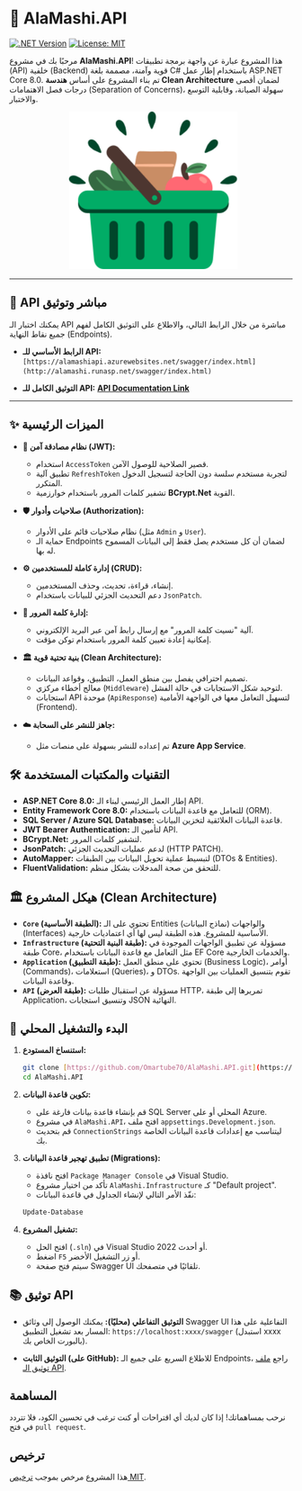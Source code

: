 # 🔱 AlaMashi.API



[![.NET Version](https://img.shields.io/badge/.NET-8.0-blueviolet?style=for-the-badge&logo=.net)](https://dotnet.microsoft.com/en-us/download/dotnet/8.0)
[![License: MIT](https://img.shields.io/badge/License-MIT-yellow.svg?style=for-the-badge)](https://github.com/Omartube70/AlaMashi.API/blob/master/LICENSE)


مرحبًا بك في مشروع **AlaMashi.API**! هذا المشروع عبارة عن واجهة برمجة تطبيقات (API) خلفية (Backend) قوية وآمنة، مصممة بلغة C# باستخدام إطار عمل ASP.NET Core 8.0. تم بناء المشروع على أساس **هندسة Clean Architecture** لضمان أقصى درجات فصل الاهتمامات (Separation of Concerns)، سهولة الصيانة، وقابلية التوسع والاختبار.



<div align="center">
  <img src="https://raw.githubusercontent.com/Omartube70/AlaMashi.API/master/AlaMashi.API/.assets/logo.png" alt="AlaMashi API Logo" width="300" />
</div>



---



## 🚀 API مباشر وتوثيق



يمكنك اختبار الـ API مباشرة من خلال الرابط التالي، والاطلاع على التوثيق الكامل لفهم جميع نقاط النهاية (Endpoints).



-   **الرابط الأساسي للـ API:**
    `[https://alamashiapi.azurewebsites.net/swagger/index.html](http://alamashi.runasp.net/swagger/index.html)`

-   **التوثيق الكامل للـ API:**
    [**API Documentation Link**](https://github.com/Omartube70/AlaMashi.API/blob/master/API_Documentation.md)



---



## ✨ الميزات الرئيسية



-   **🔐 نظام مصادقة آمن (JWT):**
    -   استخدام `AccessToken` قصير الصلاحية للوصول الآمن.
    -   تطبيق آلية `RefreshToken` لتجربة مستخدم سلسة دون الحاجة لتسجيل الدخول المتكرر.
    -   تشفير كلمات المرور باستخدام خوارزمية **BCrypt.Net** القوية.

-   **🛡️ صلاحيات وأدوار (Authorization):**
    -   نظام صلاحيات قائم على الأدوار (مثل `Admin` و `User`).
    -   حماية الـ Endpoints لضمان أن كل مستخدم يصل فقط إلى البيانات المسموح له بها.

-   **⚙️ إدارة كاملة للمستخدمين (CRUD):**
    -   إنشاء، قراءة، تحديث، وحذف المستخدمين.
    -   دعم التحديث الجزئي للبيانات باستخدام `JsonPatch`.

-   **🔑 إدارة كلمة المرور:**
    -   آلية "نسيت كلمة المرور" مع إرسال رابط آمن عبر البريد الإلكتروني.
    -   إمكانية إعادة تعيين كلمة المرور باستخدام توكن مؤقت.

-   **🏛️ بنية تحتية قوية (Clean Architecture):**
    -   تصميم احترافي يفصل بين منطق العمل، التطبيق، وقواعد البيانات.
    -   معالج أخطاء مركزي (`Middleware`) لتوحيد شكل الاستجابات في حالة الفشل.
    -   استجابات API موحدة (`ApiResponse`) لتسهيل التعامل معها في الواجهة الأمامية (Frontend).

-   **☁️ جاهز للنشر على السحابة:**
    -   تم إعداده للنشر بسهولة على منصات مثل **Azure App Service**.



## 🛠️ التقنيات والمكتبات المستخدمة



-   **ASP.NET Core 8.0:** إطار العمل الرئيسي لبناء الـ API.
-   **Entity Framework Core 8.0:** للتعامل مع قاعدة البيانات باستخدام (ORM).
-   **SQL Server / Azure SQL Database:** قاعدة البيانات العلائقية لتخزين البيانات.
-   **JWT Bearer Authentication:** لتأمين الـ API.
-   **BCrypt.Net:** لتشفير كلمات المرور.
-   **JsonPatch:** لدعم عمليات التحديث الجزئي (HTTP PATCH).
-   **AutoMapper:** لتبسيط عملية تحويل البيانات بين الطبقات (DTOs & Entities).
-   **FluentValidation:** للتحقق من صحة المدخلات بشكل منظم.



## 🏛️ هيكل المشروع (Clean Architecture)



-   **`Core` (الطبقة الأساسية):** تحتوي على الـ Entities (نماذج البيانات) والواجهات (Interfaces) الأساسية للمشروع. هذه الطبقة ليس لها أي اعتماديات خارجية.
-   **`Infrastructure` (طبقة البنية التحتية):** مسؤولة عن تطبيق الواجهات الموجودة في طبقة Core، مثل التعامل مع قاعدة البيانات باستخدام EF Core والخدمات الخارجية.
-   **`Application` (طبقة التطبيق):** تحتوي على منطق العمل (Business Logic)، أوامر (Commands)، استعلامات (Queries)، و DTOs. تقوم بتنسيق العمليات بين الواجهة وقاعدة البيانات.
-   **`API` (طبقة العرض):** مسؤولة عن استقبال طلبات HTTP، تمريرها إلى طبقة Application، وتنسيق استجابات JSON النهائية.



## 🏁 البدء والتشغيل المحلي



1.  **استنساخ المستودع:**
    ```bash
    git clone [https://github.com/Omartube70/AlaMashi.API.git](https://github.com/Omartube70/AlaMashi.API.git)
    cd AlaMashi.API
    ```

2.  **تكوين قاعدة البيانات:**
    -   قم بإنشاء قاعدة بيانات فارغة على SQL Server المحلي أو على Azure.
    -   في مشروع `AlaMashi.API`، افتح ملف `appsettings.Development.json`.
    -   قم بتحديث `ConnectionStrings` ليتناسب مع إعدادات قاعدة البيانات الخاصة بك.

3.  **تطبيق تهجير قاعدة البيانات (Migrations):**
    -   افتح نافذة `Package Manager Console` في Visual Studio.
    -   تأكد من اختيار مشروع `AlaMashi.Infrastructure` كـ "Default project".
    -   نفّذ الأمر التالي لإنشاء الجداول في قاعدة البيانات:
    ```powershell
    Update-Database
    ```

4.  **تشغيل المشروع:**
    -   افتح الحل (`.sln`) في Visual Studio 2022 أو أحدث.
    -   اضغط `F5` أو زر التشغيل الأخضر.
    -   سيتم فتح صفحة Swagger UI تلقائيًا في متصفحك.



## 📚 توثيق API



-   **التوثيق التفاعلي (محليًا):** يمكنك الوصول إلى وثائق Swagger UI التفاعلية على هذا المسار بعد تشغيل التطبيق:
    `https://localhost:xxxx/swagger` (استبدل xxxx بالبورت الخاص بك).

-   **التوثيق الثابت (على GitHub):**
    للاطلاع السريع على جميع الـ Endpoints، راجع [ملف توثيق الـ API](https://github.com/Omartube70/AlaMashi.API/blob/master/API_Documentation.md).



## المساهمة

نرحب بمساهماتك! إذا كان لديك أي اقتراحات أو كنت ترغب في تحسين الكود، فلا تتردد في فتح `pull request`.



## ترخيص

هذا المشروع مرخص بموجب [ترخيص MIT](https://github.com/Omartube70/AlaMashi.API/blob/master/LICENSE).
